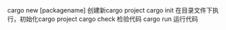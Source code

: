 cargo new [packagename] 创建新cargo project
cargo init 在目录文件下执行，初始化cargo project
cargo check 检验代码
cargo run 运行代码